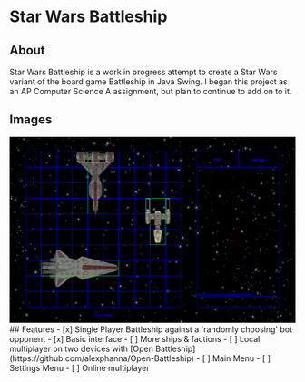 # Star Wars Battleship
## About
Star Wars Battleship is a work in progress attempt to create a Star Wars variant of the board game Battleship in Java Swing. I began this project as an AP Computer Science A assignment, but plan to continue to add on to it.
## Images
<img src="images/screenshot.png" width="700" />
## Features
- [x] Single Player Battleship against a 'randomly choosing' bot opponent
- [x] Basic interface
- [ ] More ships & factions
- [ ] Local multiplayer on two devices with [Open Battleship](https://github.com/alexphanna/Open-Battleship)
- [ ] Main Menu
- [ ] Settings Menu
- [ ] Online multiplayer
